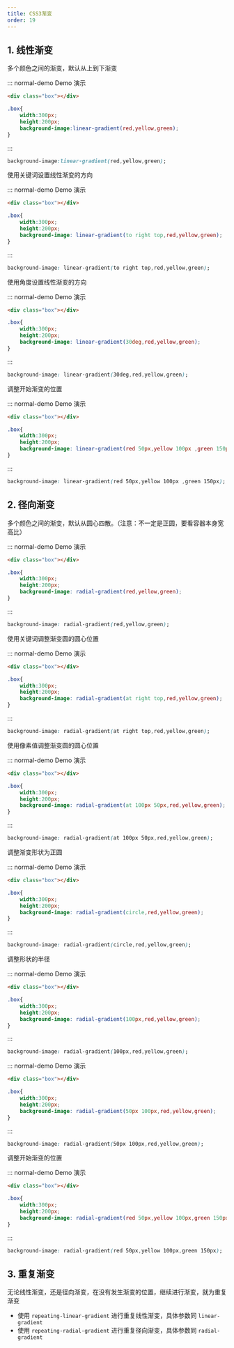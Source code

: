```yaml
---
title: CSS3渐变
order: 19
---
```


## 1. 线性渐变

多个颜色之间的渐变，默认从上到下渐变

::: normal-demo Demo 演示

```html
<div class="box"></div>
```

```css
.box{
    width:300px;
    height:200px;
    background-image:linear-gradient(red,yellow,green);
}
```

:::

```css
background-image:linear-gradient(red,yellow,green);
```

使用关键词设置线性渐变的方向

::: normal-demo Demo 演示

```html
<div class="box"></div>
```

```css
.box{
    width:300px;
    height:200px;
    background-image: linear-gradient(to right top,red,yellow,green);
}
```

:::

```css
background-image: linear-gradient(to right top,red,yellow,green);
```

使用角度设置线性渐变的方向

::: normal-demo Demo 演示

```html
<div class="box"></div>
```

```css
.box{
    width:300px;
    height:200px;
    background-image: linear-gradient(30deg,red,yellow,green);
}
```

:::

```css
background-image: linear-gradient(30deg,red,yellow,green);
```

调整开始渐变的位置

::: normal-demo Demo 演示

```html
<div class="box"></div>
```

```css
.box{
    width:300px;
    height:200px;
    background-image: linear-gradient(red 50px,yellow 100px ,green 150px);
}
```

:::

```css
background-image: linear-gradient(red 50px,yellow 100px ,green 150px);
```

## 2. 径向渐变

多个颜色之间的渐变，默认从圆心四散。（注意：不一定是正圆，要看容器本身宽高比）

::: normal-demo Demo 演示

```html
<div class="box"></div>
```

```css
.box{
    width:300px;
    height:200px;
    background-image: radial-gradient(red,yellow,green);
}
```

:::

```css
background-image: radial-gradient(red,yellow,green);
```

使用关键词调整渐变圆的圆心位置

::: normal-demo Demo 演示

```html
<div class="box"></div>
```

```css
.box{
    width:300px;
    height:200px;
    background-image: radial-gradient(at right top,red,yellow,green);
}
```

:::

```css
background-image: radial-gradient(at right top,red,yellow,green);
```

使用像素值调整渐变圆的圆心位置

::: normal-demo Demo 演示

```html
<div class="box"></div>
```

```css
.box{
    width:300px;
    height:200px;
    background-image: radial-gradient(at 100px 50px,red,yellow,green);
}
```

:::

```css
background-image: radial-gradient(at 100px 50px,red,yellow,green);
```

调整渐变形状为正圆

::: normal-demo Demo 演示

```html
<div class="box"></div>
```

```css
.box{
    width:300px;
    height:200px;
    background-image: radial-gradient(circle,red,yellow,green);
}
```

:::

```css
background-image: radial-gradient(circle,red,yellow,green);
```

调整形状的半径

::: normal-demo Demo 演示

```html
<div class="box"></div>
```

```css
.box{
    width:300px;
    height:200px;
    background-image: radial-gradient(100px,red,yellow,green);
}
```

:::

```css
background-image: radial-gradient(100px,red,yellow,green);
```

::: normal-demo Demo 演示

```html
<div class="box"></div>
```

```css
.box{
    width:300px;
    height:200px;
    background-image: radial-gradient(50px 100px,red,yellow,green);
}
```

:::

```css
background-image: radial-gradient(50px 100px,red,yellow,green);
```

调整开始渐变的位置

::: normal-demo Demo 演示

```html
<div class="box"></div>
```

```css
.box{
    width:300px;
    height:200px;
    background-image: radial-gradient(red 50px,yellow 100px,green 150px);
}
```

:::

```css
background-image: radial-gradient(red 50px,yellow 100px,green 150px);
```

## 3. 重复渐变

无论线性渐变，还是径向渐变，在没有发生渐变的位置，继续进行渐变，就为重复渐变

+ 使用 `repeating-linear-gradient` 进行重复线性渐变，具体参数同 `linear-gradient` 
+ 使用 `repeating-radial-gradient` 进行重复径向渐变，具体参数同 `radial-gradient` 